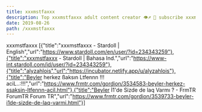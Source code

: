 ```yaml
---
title: xxxmstfaxxx
description: Top xxxmstfaxxx adult content creator 👁♐️ 👑 subscribe xxxmstfaxxx to my porn site below IG xxxmstfaxxx
date: 2019-08-26
path: /xxxmstfaxxx
---
```


xxxmstfaxxx
[{"title":"xxxmstfaxxx - Stardoll | English","url":"https://www.stardoll.com/en/user/?id=234343259"},{"title":"xxxmstfaxxx - Stardoll | Bahasa Ind.","url":"https://www-int.stardoll.com/id/user/?id=234343259"},{"title":"alyzahlois","url":"https://incubator.netlify.app/u/alyzahlois"},{"title":"Beyler herkez ßaksın Ltfennn !!! aciL..:!!!","url":"https://www.frmtr.com/gordion/3534583-beyler-herkez-ssaksin-ltfennn-acil.html"},{"title":"Beyler İ1'de Sizde de laq Varmı ? - FrmTR ForumTR Forum TR","url":"https://www.frmtr.com/gordion/3539733-beyler-i1de-sizde-de-laq-varmi.html"}]


